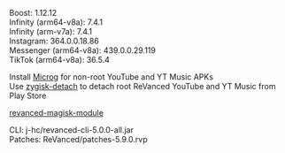 Boost: 1.12.12  
Infinity (arm64-v8a): 7.4.1  
Infinity (arm-v7a): 7.4.1  
Instagram: 364.0.0.18.86  
Messenger (arm64-v8a): 439.0.0.29.119  
TikTok (arm64-v8a): 36.5.4  

Install [Microg](https://github.com/ReVanced/GmsCore/releases) for non-root YouTube and YT Music APKs  
Use [zygisk-detach](https://github.com/j-hc/zygisk-detach) to detach root ReVanced YouTube and YT Music from Play Store  

[revanced-magisk-module](https://github.com/j-hc/revanced-magisk-module)
  
CLI: j-hc/revanced-cli-5.0.0-all.jar  
Patches: ReVanced/patches-5.9.0.rvp    
